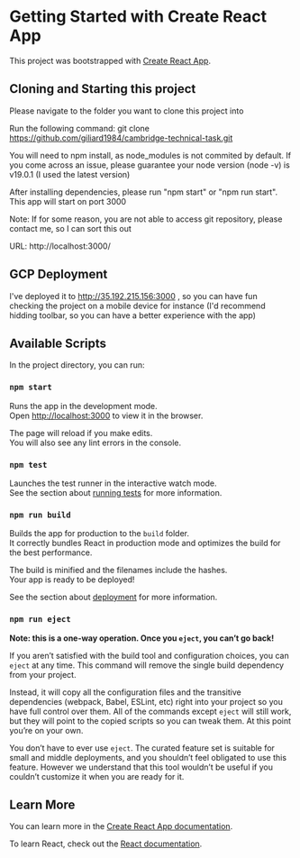# Getting Started with Create React App

This project was bootstrapped with [Create React App](https://github.com/facebook/create-react-app).

## Cloning and Starting this project
Please navigate to the folder you want to clone this project into

Run the following command:
git clone https://github.com/giliard1984/cambridge-technical-task.git

You will need to npm install, as node_modules is not commited by default. If you come across an issue, please guarantee your node version (node -v) is v19.0.1 (I used the latest version)

After installing dependencies, please run "npm start" or "npm run start". This app will start on port 3000

Note: If for some reason, you are not able to access git repository, please contact me, so I can sort this out

URL: http://localhost:3000/

## GCP Deployment

I've deployed it to http://35.192.215.156:3000 , so you can have fun checking the project on a mobile device for instance (I'd recommend hidding toolbar, so you can have a better experience with the app)


## Available Scripts

In the project directory, you can run:

### `npm start`

Runs the app in the development mode.\
Open [http://localhost:3000](http://localhost:3000) to view it in the browser.

The page will reload if you make edits.\
You will also see any lint errors in the console.

### `npm test`

Launches the test runner in the interactive watch mode.\
See the section about [running tests](https://facebook.github.io/create-react-app/docs/running-tests) for more information.

### `npm run build`

Builds the app for production to the `build` folder.\
It correctly bundles React in production mode and optimizes the build for the best performance.

The build is minified and the filenames include the hashes.\
Your app is ready to be deployed!

See the section about [deployment](https://facebook.github.io/create-react-app/docs/deployment) for more information.

### `npm run eject`

**Note: this is a one-way operation. Once you `eject`, you can’t go back!**

If you aren’t satisfied with the build tool and configuration choices, you can `eject` at any time. This command will remove the single build dependency from your project.

Instead, it will copy all the configuration files and the transitive dependencies (webpack, Babel, ESLint, etc) right into your project so you have full control over them. All of the commands except `eject` will still work, but they will point to the copied scripts so you can tweak them. At this point you’re on your own.

You don’t have to ever use `eject`. The curated feature set is suitable for small and middle deployments, and you shouldn’t feel obligated to use this feature. However we understand that this tool wouldn’t be useful if you couldn’t customize it when you are ready for it.

## Learn More

You can learn more in the [Create React App documentation](https://facebook.github.io/create-react-app/docs/getting-started).

To learn React, check out the [React documentation](https://reactjs.org/).
